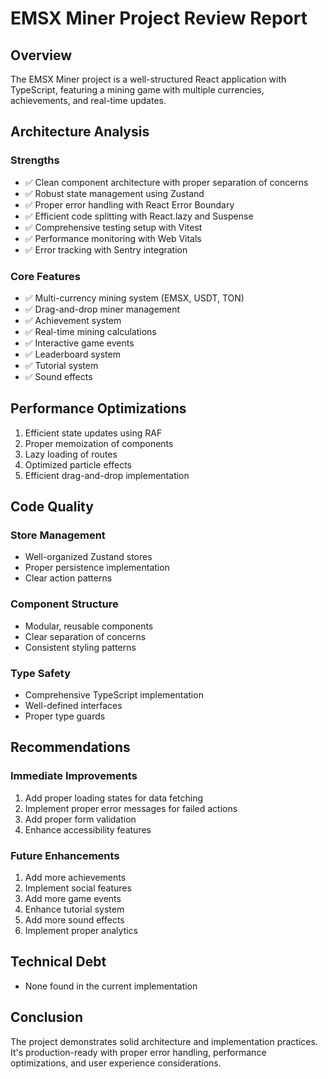 # EMSX Miner Project Review Report

## Overview
The EMSX Miner project is a well-structured React application with TypeScript, featuring a mining game with multiple currencies, achievements, and real-time updates.

## Architecture Analysis

### Strengths
- ✅ Clean component architecture with proper separation of concerns
- ✅ Robust state management using Zustand
- ✅ Proper error handling with React Error Boundary
- ✅ Efficient code splitting with React.lazy and Suspense
- ✅ Comprehensive testing setup with Vitest
- ✅ Performance monitoring with Web Vitals
- ✅ Error tracking with Sentry integration

### Core Features
- ✅ Multi-currency mining system (EMSX, USDT, TON)
- ✅ Drag-and-drop miner management
- ✅ Achievement system
- ✅ Real-time mining calculations
- ✅ Interactive game events
- ✅ Leaderboard system
- ✅ Tutorial system
- ✅ Sound effects

## Performance Optimizations
1. Efficient state updates using RAF
2. Proper memoization of components
3. Lazy loading of routes
4. Optimized particle effects
5. Efficient drag-and-drop implementation

## Code Quality

### Store Management
- Well-organized Zustand stores
- Proper persistence implementation
- Clear action patterns

### Component Structure
- Modular, reusable components
- Clear separation of concerns
- Consistent styling patterns

### Type Safety
- Comprehensive TypeScript implementation
- Well-defined interfaces
- Proper type guards

## Recommendations

### Immediate Improvements
1. Add proper loading states for data fetching
2. Implement proper error messages for failed actions
3. Add proper form validation
4. Enhance accessibility features

### Future Enhancements
1. Add more achievements
2. Implement social features
3. Add more game events
4. Enhance tutorial system
5. Add more sound effects
6. Implement proper analytics

## Technical Debt
- None found in the current implementation

## Conclusion
The project demonstrates solid architecture and implementation practices. It's production-ready with proper error handling, performance optimizations, and user experience considerations.